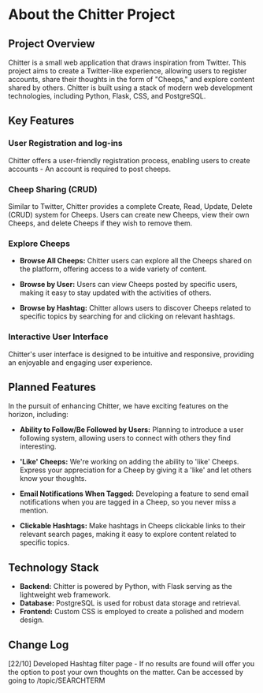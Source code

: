 # About the Chitter Project

## Project Overview

Chitter is a small web application that draws inspiration from Twitter. This project aims to create a Twitter-like experience, allowing users to register accounts, share their thoughts in the form of "Cheeps," and explore content shared by others. Chitter is built using a stack of modern web development technologies, including Python, Flask, CSS, and PostgreSQL.

## Key Features

### User Registration and log-ins

Chitter offers a user-friendly registration process, enabling users to create accounts - An account is required to post cheeps.

### Cheep Sharing (CRUD)

Similar to Twitter, Chitter provides a complete Create, Read, Update, Delete (CRUD) system for Cheeps. Users can create new Cheeps, view their own Cheeps, and delete Cheeps if they wish to remove them.

### Explore Cheeps

- **Browse All Cheeps:** Chitter users can explore all the Cheeps shared on the platform, offering access to a wide variety of content.

- **Browse by User:** Users can view Cheeps posted by specific users, making it easy to stay updated with the activities of others.

- **Browse by Hashtag:** Chitter allows users to discover Cheeps related to specific topics by searching for and clicking on relevant hashtags.

### Interactive User Interface

Chitter's user interface is designed to be intuitive and responsive, providing an enjoyable and engaging user experience.

## Planned Features

In the pursuit of enhancing Chitter, we have exciting features on the horizon, including:

- **Ability to Follow/Be Followed by Users:** Planning to introduce a user following system, allowing users to connect with others they find interesting.

- **'Like' Cheeps:** We're working on adding the ability to 'like' Cheeps. Express your appreciation for a Cheep by giving it a 'like' and let others know your thoughts.

- **Email Notifications When Tagged:** Developing a feature to send email notifications when you are tagged in a Cheep, so you never miss a mention.

- **Clickable Hashtags:** Make hashtags in Cheeps clickable links to their relevant search pages, making it easy to explore content related to specific topics.

## Technology Stack

- **Backend:** Chitter is powered by Python, with Flask serving as the lightweight web framework.
- **Database:** PostgreSQL is used for robust data storage and retrieval.
- **Frontend:** Custom CSS is employed to create a polished and modern design.

## Change Log
[22/10] Developed Hashtag filter page - If no results are found will offer you the option to post your own thoughts on the matter. Can be accessed by going to /topic/SEARCHTERM